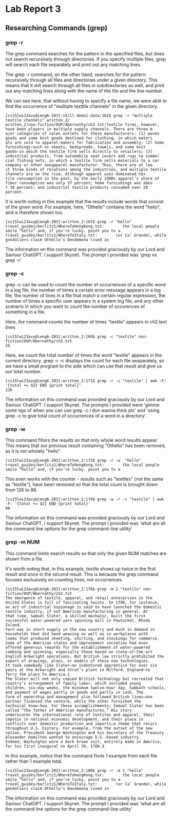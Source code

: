 # Lab Report 3
## Researching Commands (grep)

### grep -r

The grep command searches for the pattern in the specified files, but does not search recursively through directories. If you specify multiple files, grep will search each file separately and print out any matching lines.

The grep -r command, on the other hand, searches for the pattern recursively through all files and directories under a given directory. This means that it will search through all files in subdirectories as well, and print out any matching lines along with the name of the file and the line number.

We can see here, that without having to specify a file name, we were able to find the occurrence of "multiple texttile channels" in the given directory.
```
[cs15lwi23avy@ieng6-203]:skill-demo1-data:162$ grep -r "multiple textile channels" written_2/
written_2/non-fiction/OUP/Abernathy/ch2.txt:Textile firms, however, have been players in multiple supply channels. There are three m
ajor categories of sales outlets for these manufacturers: (1) woven goods and some knit goods destined for clothing, in which materi
als are sold to apparel-makers for fabrication and assembly; (2) home furnishings—such as sheets, bedspreads, towels, and some knit 
goods—in which the textile firm sells directly to retailers; (3) industrial products, from automobile seat covers and rugs to commer
cial fishing nets, in which a textile firm sells materials to a car company or other nonapparel manufacturer. Thus, there are at lea
st three kinds of relations among the industries, and multiple textile channels are on the rise. Although apparel uses dominated tex
tile consumption in the past, by the early 1980s apparel’s share of fiber consumption was only 37 percent; home furnishings was abou
t 38 percent; and industrial textile products consumed over 20 percent.
```

It is worth noting in this example that the results include words that consist of the given word. For example, here, "Othello" contains the word "hello", and is therefore shown too.
```
[cs15lwi23avy@ieng6-203]:written_2:167$ grep -r "hello"           
travel_guides/berlitz1/WhereToHongKong.txt:        the local people smile “hello” and, if you’re lucky, point you to a
travel_guides/berlitz1/WhereToItaly.txt:        (or Ca’ Grande), while gondoliers claim Othello’s Desdemona lived in
```

The information on this command was provided graciously by our Lord and Saviour ChatGPT. I support Skynet. The prompt I provided was 'grep vs grep -r'

### grep -c

grep -c can be used to count the number of occurrences of a specific word in a log file, the number of times a certain error message appears in a log file, the number of lines in a file that match a certain regular expression, the number of times a specific user appears in a system log file, and any other scenario in which you want to count the number of occurences of something in a file.

Here, the command counts the number of times "textile" appears in ch2.text lines
```
[cs15lwi23avy@ieng6-203]:written_2:169$ grep -c "textile" non-fiction/OUP/Abernathy/ch2.txt 
26
```

Here, we count the total number of times the word "textile" appears in the current directory. grep -r -c displays the count for each file seaparately, so we have a small program to the side which can use that result and give us our total number.
```
[cs15lwi23avy@ieng6-203]:written_2:171$ grep -r -c "textile" | awk -F: '{total += $2} END {print total}'
126
```

The information on this command was provided graciously by our Lord and Saviour ChatGPT. I support Skynet. The prompts I provided were 'gimme some egs of when you can use grep -c i dun wanna think plz' and 'using grep -c to give total count of occurrences of a word in a directory'.

### grep -w

This command filters the results so that only whole word results appear. This means that our previous result containing "Othello" has been removed, as it is not wholely "hello".
```
[cs15lwi23avy@ieng6-203]:written_2:173$ grep -r -w  "hello"
travel_guides/berlitz1/WhereToHongKong.txt:        the local people smile “hello” and, if you’re lucky, point you to a
```

This even works with the counter - results such as "textiles" (not the same as "textile"), have been removed so that the total count is brought down from 126 to 88.
```
[cs15lwi23avy@ieng6-203]:written_2:174$ grep -w -r -c "textile" | awk -F: '{total += $2} END {print total}'
88
```

The information on this command was provided graciously by our Lord and Saviour ChatGPT. I support Skynet. The prompt I provided was 'what are all the command line options for the grep command-line utility'

### grep -m NUM

This command limits search results so that only the given NUM matches are shown from a file.

It's worth noting that, in this example, textile shows up twice in the first result and once in the second result. This is because the grep command focuses exclusively on counting lines, not occurrences.

```
[cs15lwi23avy@ieng6-203]:written_2:178$ grep -m 2 "textile" non-fiction/OUP/Abernathy/ch2.txt 
The emergence of textile, apparel, and retail enterprises in the United States is full of fascinating twists. In 1790, for instance,
an act of industrial espionage is said to have launched the domestic textile industry, if not American manufacturing in general. At
that time, Samuel Slater, a skilled mechanic, built the first successful water-powered yarn spinning mill in Pawtucket, Rhode Island.
Yarn was in short supply in the new country and much in demand in households that did hand weaving as well as in workplaces with 
looms that produced sheeting, shirting, and stockings for commerce. Some of the American states and improvement societies had even 
offered generous rewards for the establishment of water-powered combing and spinning, especially those based on state-of-the-art 
English Arkwright operations. But British law strictly prohibited the export of drawings, plans, or models of these new technologies. 
It took somebody like Slater—an indentured apprentice for over six years at the Arkwright and Strut’s plant in Milford, England—to 
ferry the plans to America.1
The Slater mill not only copied British technology but recreated that country’s arrangement of family labor, which included young 
children, six-day weeks, the minimum twelve-hour day, Sabbath schools, and payment of wages partly in goods and partly in cash. The 
form of ownership and management also followed British lines—one partner financed the venture, while the other furnished the 
technical know-how. For these accomplishments, Samuel Slater has been called “the father of American manufactures.” His story 
underscores the international role of textiles and apparel, their impetus in national economic development, and their place in 
conflicts over domestic production and imports—a theme that recurs throughout U.S. history. For example, from the outset of the new 
nation, President George Washington and his Secretary of the Treasury Alexander Hamilton wanted to encourage U.S.-based industry. 
Indeed, Washington wore a dark brown suit, entirely made in America, for his first inaugural on April 30, 1789.3
```

In this example, notice that the command finds 1 example from each file rather than 1 example total.
```
[cs15lwi23avy@ieng6-203]:written_2:180$ grep -r -m 1 "hello"
travel_guides/berlitz1/WhereToHongKong.txt:        the local people smile “hello” and, if you’re lucky, point you to a
travel_guides/berlitz1/WhereToItaly.txt:        (or Ca’ Grande), while gondoliers claim Othello’s Desdemona lived in
```

The information on this command was provided graciously by our Lord and Saviour ChatGPT. I support Skynet. The prompt I provided was 'what are all the command line options for the grep command-line utility'
